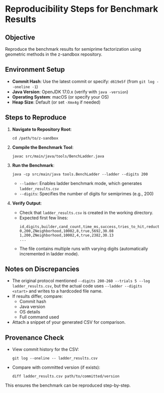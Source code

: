 # Reproducibility Steps for Benchmark Results

## Objective
Reproduce the benchmark results for semiprime factorization using geometric methods in the z-sandbox repository.

## Environment Setup
- **Commit Hash**: Use the latest commit or specify: `d619e5f` (from `git log --oneline -1`)
- **Java Version**: OpenJDK 17.0.x (verify with `java -version`)
- **Operating System**: macOS (or specify your OS)
- **Heap Size**: Default (or set `-Xmx4g` if needed)

## Steps to Reproduce
1. **Navigate to Repository Root**:
   ```
   cd /path/to/z-sandbox
   ```

2. **Compile the Benchmark Tool**:
   ```
   javac src/main/java/tools/BenchLadder.java
   ```

3. **Run the Benchmark**:
   ```
   java -cp src/main/java tools.BenchLadder --ladder --digits 200
   ```
   - `--ladder`: Enables ladder benchmark mode, which generates `ladder_results.csv`
   - `--digits`: Specifies the number of digits for semiprimes (e.g., 200)

4. **Verify Output**:
   - Check that `ladder_results.csv` is created in the working directory.
   - Expected first few lines:
     ```
     id,digits,builder,cand_count,time_ms,success,tries_to_hit,reduction_pct
     0,200,ZNeighborhood,10002,8,true,5692,30.08
     1,200,ZNeighborhood,10002,4,true,2382,30.13
     ...
     ```
   - The file contains multiple runs with varying digits (automatically incremented in ladder mode).

## Notes on Discrepancies
- The original protocol mentioned `--digits 200-260 --trials 5 --log ladder_results.csv`, but the actual code uses `--ladder --digits <start>` and writes to a hardcoded file name.
- If results differ, compare:
  - Commit hash
  - Java version
  - OS details
  - Full command used
- Attach a snippet of your generated CSV for comparison.

## Provenance Check
- View commit history for the CSV:
  ```
  git log --oneline -- ladder_results.csv
  ```
- Compare with committed version (if exists):
  ```
  diff ladder_results.csv path/to/committed/version
  ```

This ensures the benchmark can be reproduced step-by-step.